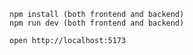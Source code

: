```
npm install (both frontend and backend)
npm run dev (both frontend and backend)
```

```
open http://localhost:5173 
```



